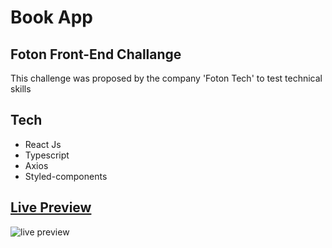 # Book App

## Foton Front-End Challange

This challenge was proposed by the company 'Foton Tech' to test technical skills

## Tech

- React Js
- Typescript
- Axios
- Styled-components

## [Live Preview](https://book-app-virid.vercel.app/)

![live preview](https://i.imgur.com/oIhrYyt.gif)
